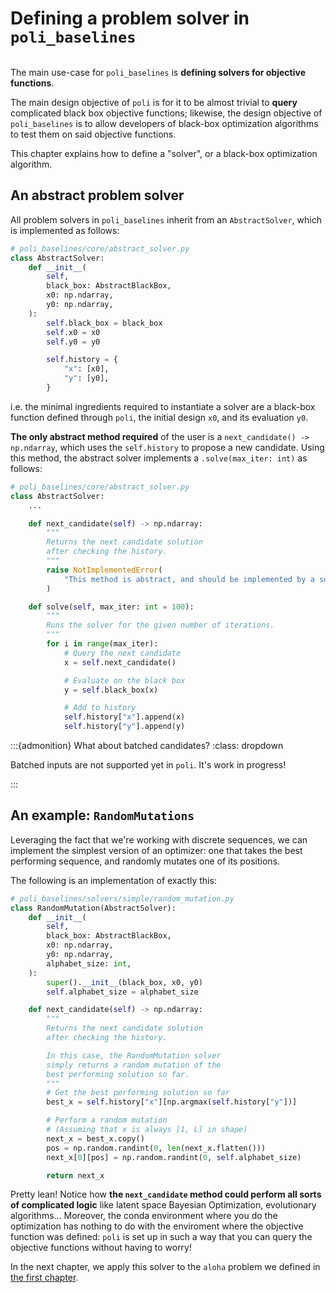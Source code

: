 # Defining a problem solver in `poli_baselines`

```{contents}
```

The main use-case for `poli_baselines` is **defining solvers for objective functions**.

The main design objective of `poli` is for it to be almost trivial to **query** complicated black box objective functions; likewise, the design objective of `poli_baselines` is to allow developers of black-box optimization algorithms to test them on said objective functions.  

This chapter explains how to define a "solver", or a black-box optimization algorithm.

## An abstract problem solver

All problem solvers in `poli_baselines` inherit from an `AbstractSolver`, which is implemented as follows:

```python
# poli_baselines/core/abstract_solver.py
class AbstractSolver:
    def __init__(
        self,
        black_box: AbstractBlackBox,
        x0: np.ndarray,
        y0: np.ndarray,
    ):
        self.black_box = black_box
        self.x0 = x0
        self.y0 = y0

        self.history = {
            "x": [x0],
            "y": [y0],
        }
```

i.e. the minimal ingredients required to instantiate a solver are a black-box function defined through `poli`, the initial design `x0`, and its evaluation `y0`.

**The only abstract method required** of the user is a `next_candidate() -> np.ndarray`, which uses the `self.history` to propose a new candidate. Using this method, the abstract solver implements a `.solve(max_iter: int)` as follows:

```python
# poli_baselines/core/abstract_solver.py
class AbstractSolver:
    ...

    def next_candidate(self) -> np.ndarray:
        """
        Returns the next candidate solution
        after checking the history.
        """
        raise NotImplementedError(
            "This method is abstract, and should be implemented by a subclass."
        )

    def solve(self, max_iter: int = 100):
        """
        Runs the solver for the given number of iterations.
        """
        for i in range(max_iter):
            # Query the next candidate
            x = self.next_candidate()

            # Evaluate on the black box
            y = self.black_box(x)

            # Add to history
            self.history["x"].append(x)
            self.history["y"].append(y)
```


:::{admonition} What about batched candidates?
:class: dropdown

Batched inputs are not supported yet in `poli`. It's work in progress!

:::

## An example: `RandomMutations`

Leveraging the fact that we're working with discrete sequences, we can implement the simplest version of an optimizer: one that takes the best performing sequence, and randomly mutates one of its positions.

The following is an implementation of exactly this:

```python
# poli_baselines/solvers/simple/random_mutation.py
class RandomMutation(AbstractSolver):
    def __init__(
        self,
        black_box: AbstractBlackBox,
        x0: np.ndarray,
        y0: np.ndarray,
        alphabet_size: int,
    ):
        super().__init__(black_box, x0, y0)
        self.alphabet_size = alphabet_size

    def next_candidate(self) -> np.ndarray:
        """
        Returns the next candidate solution
        after checking the history.

        In this case, the RandomMutation solver
        simply returns a random mutation of the
        best performing solution so far.
        """
        # Get the best performing solution so far
        best_x = self.history["x"][np.argmax(self.history["y"])]

        # Perform a random mutation
        # (Assuming that x is always [1, L] in shape)
        next_x = best_x.copy()
        pos = np.random.randint(0, len(next_x.flatten()))
        next_x[0][pos] = np.random.randint(0, self.alphabet_size)

        return next_x
```

Pretty lean! Notice how **the `next_candidate` method could perform all sorts of complicated logic** like latent space Bayesian Optimization, evolutionary algorithms... Moreover, the conda environment where you do the optimization has nothing to do with the enviroment where the objective function was defined: `poli` is set up in such a way that you can query the objective functions without having to worry!

In the next chapter, we apply this solver to the `aloha` problem we defined in [the first chapter](./registering_an_objective_function.md).
